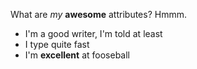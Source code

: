 What are _my_ **awesome** attributes? Hmmm. 
* I'm a good writer, I'm told at least 
* I type quite fast 
* I'm **excellent** at fooseball 
